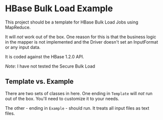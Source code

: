 # HBase Bulk Load Example

This project should be a template for HBase Bulk Load Jobs using MapReduce.

It will _not_ work out of the box. One reason for this is that the business logic in the mapper is not implemented and the Driver doesn't set an InputFormat or any input data.

It is coded against the HBase 1.2.0 API.

*Note*: I have not tested the Secure Bulk Load 

## Template vs. Example

There are two sets of classes in here. One ending in `Template` will _not_ run out of the box. You'll need to customize it to your needs.

The other - ending in `Example` - should run. It treats all input files as text files.
